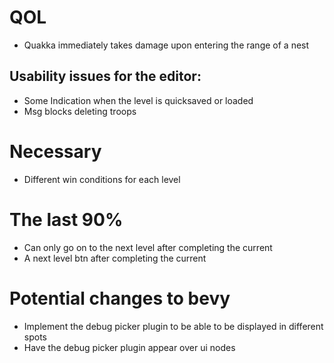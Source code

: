 

# QOL
- Quakka immediately takes damage upon entering the range of a nest

## Usability issues for the editor:
- Some Indication when the level is quicksaved or loaded
- Msg blocks deleting troops

# Necessary
- Different win conditions for each level

# The last 90%
- Can only go on to the next level after completing the current
- A next level btn after completing the current

# Potential changes to bevy
- Implement the debug picker plugin to be able to be displayed in different spots
- Have the debug picker plugin appear over ui nodes
